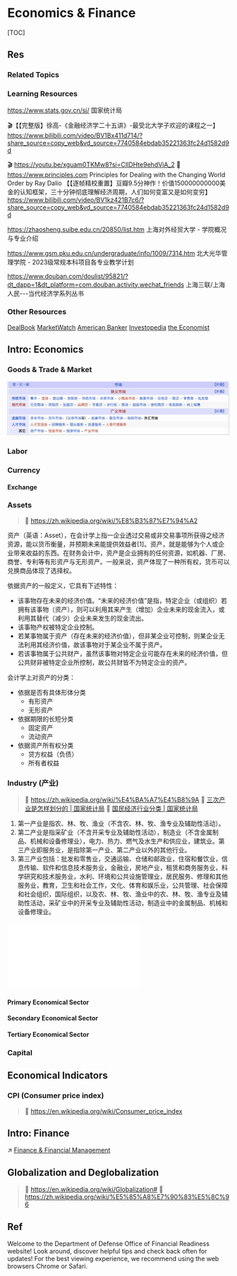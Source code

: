# Economics & Finance

[TOC]



## Res
### Related Topics


### Learning Resources
https://www.stats.gov.cn/sj/
国家统计局

🎬【【完整版】徐高-《金融经济学二十五讲》-最受北大学子欢迎的课程之一】 https://www.bilibili.com/video/BV1Bx411d714/?share_source=copy_web&vd_source=7740584ebdab35221363fc24d1582d9d

🎬 https://youtu.be/xguam0TKMw8?si=CIlDHte9ehdViA_2
📖 https://www.principles.com
Principles for Dealing with the Changing World Order by Ray Dalio
【【逐帧精校重置】豆瓣9.5分神作！价值150000000000美金的认知框架，三十分钟彻底理解经济周期，人们如何变富又是如何变穷】 https://www.bilibili.com/video/BV1kz421B7c6/?share_source=copy_web&vd_source=7740584ebdab35221363fc24d1582d9d

https://zhaosheng.suibe.edu.cn/20850/list.htm
上海对外经贸大学 - 学院概况与专业介绍

https://www.gsm.pku.edu.cn/undergraduate/info/1009/7314.htm
北大光华管理学院 - 2023级常规本科项目各专业教学计划

https://www.douban.com/doulist/95821/?dt_dapp=1&dt_platform=com.douban.activity.wechat_friends
上海三联/上海人民---当代经济学系列丛书


### Other Resources
[DealBook](https://www.nytimes.com/section/business/dealbook)
[MarketWatch](https://www.marketwatch.com/)
[American Banker](https://www.americanbanker.com/)
[Investopedia](https://www.investopedia.com/)
[the Economist](https://www.economist.com/)



## Intro: Economics
### Goods & Trade & Market
![](../../Assets/Pics/Screenshot%202025-02-27%20at%2015.43.37.png)


### Labor


### Currency
#### Exchange


### Assets
> 🔗 https://zh.wikipedia.org/wiki/%E8%B3%87%E7%94%A2

资产（英语：Asset），在会计学上指一企业透过交易或非交易事项所获得之经济资源，能以货币衡量，并预期未来能提供效益者[1]。资产，就是能够为个人或企业带来收益的东西。在财务会计中，资产是企业拥有的任何资源，如机器、厂房、商誉、专利等有形资产与无形资产。一般来说，资产体现了一种所有权，货币可以兑换商品体现了选择权。

依据资产的一般定义，它具有下述特性：
- 该事物存在未来的经济价值。“未来的经济价值”是指，特定企业（或组织）若拥有该事物（资产），则可以利用其来产生（增加）企业未来的现金流入，或利用其替代（减少）企业未来发生的现金流出。
- 该事物产权被特定企业控制。
- 若某事物属于资产（存在未来的经济价值），但非某企业可控制，则某企业无法利用其经济价值，故该事物对于某企业不属于资产。
- 若该事物属于公共财产，虽然该事物对特定企业可能存在未来的经济价值，但公共财非被特定企业所控制，故公共财皆不为特定企业的资产。

会计学上对资产的分类：
- 依据是否有具体形体分类
	- 有形资产
	- 无形资产
- 依据期限的长短分类
	- 固定资产
	- 流动资产
- 依据资产所有权分类
	- 贷方权益（负债）
	- 所有者权益


### Industry (产业)

> 🔗 https://zh.wikipedia.org/wiki/%E4%BA%A7%E4%B8%9A
> 🔗 [三次产业是怎样划分的 | 国家统计局](https://www.stats.gov.cn/zs/tjws/tjbz/202301/t20230101_1903768.html#:~:text=%E4%B8%89%E6%AC%A1%E4%BA%A7%E4%B8%9A%E7%9A%84%E5%88%92%E5%88%86%E5%A4%A7%E8%87%B4,%E7%95%8C%E5%AE%9A%E4%B8%BA%E7%AC%AC%E4%B8%89%E4%BA%A7%E4%B8%9A%E3%80%82)
> 🔗 [国民经济行业分类 | 国家统计局]( https://www.stats.gov.cn/sj/tjbz/gmjjhyfl/)

1. 第一产业是指农、林、牧、渔业（不含农、林、牧、渔专业及辅助性活动）。
2. 第二产业是指采矿业（不含开采专业及辅助性活动），制造业（不含金属制品、机械和设备修理业），电力、热力、燃气及水生产和供应业，建筑业。第三产业即服务业，是指除第一产业、第二产业以外的其他行业。
3. 第三产业包括：批发和零售业，交通运输、仓储和邮政业，住宿和餐饮业，信息传输、软件和信息技术服务业，金融业，房地产业，租赁和商务服务业，科学研究和技术服务业，水利、环境和公共设施管理业，居民服务、修理和其他服务业，教育，卫生和社会工作，文化、体育和娱乐业，公共管理、社会保障和社会组织，国际组织，以及农、林、牧、渔业中的农、林、牧、渔专业及辅助性活动，采矿业中的开采专业及辅助性活动，制造业中的金属制品、机械和设备修理业。

![P020250116506795831658](../../Assets/Standards/P020250116506795831658.pdf)
#### Primary Economical Sector

#### Secondary Economical Sector

#### Tertiary Economical Sector


### Capital



## Economical Indicators
### CPI (Consumer price index)
> 🔗 https://en.wikipedia.org/wiki/Consumer_price_index



## Intro: Finance
↗ [Finance & Financial Management](Finance%20&%20Financial%20Management/Finance%20&%20Financial%20Management.md)



## Globalization and Deglobalization
> 🔗 https://en.wikipedia.org/wiki/Globalization#
> 🔗 https://zh.wikipedia.org/wiki/%E5%85%A8%E7%90%83%E5%8C%96




## Ref
[John Maynard Keynes | wikipeida]: https://en.wikipedia.org/wiki/John_Maynard_Keynes
[Dow Jones Industrial Average]: https://en.wikipedia.org/wiki/Dow_Jones_Industrial_Average
[Maslow's hierarchy of needs]: https://en.wikipedia.org/wiki/Maslow%27s_hierarchy_of_needs

[全球经贸动态]: http://www.tradeinvest.cn/information/list

[国民经济行业分类 | 国家统计局]: https://www.stats.gov.cn/sj/tjbz/gmjjhyfl/

[三次产业是怎样划分的 | 国家统计局]: https://www.stats.gov.cn/zs/tjws/tjbz/202301/t20230101_1903768.html#:~:text=%E4%B8%89%E6%AC%A1%E4%BA%A7%E4%B8%9A%E7%9A%84%E5%88%92%E5%88%86%E5%A4%A7%E8%87%B4,%E7%95%8C%E5%AE%9A%E4%B8%BA%E7%AC%AC%E4%B8%89%E4%BA%A7%E4%B8%9A%E3%80%82

[Department of Defense Office of Financial Readiness]: https://finred.usalearning.gov/
Welcome to the Department of Defense Office of Financial Readiness website! Look around, discover helpful tips and check back often for updates! For the best viewing experience, we recommend using the web browsers Chrome or Safari.

[🎬 汇率为什么涨跌 | 美元跌宕50年  - 小lin说]: https://youtu.be/Q73s8v_d46M?si=vtqvC3AV8mixqQaK

[中华人民共和国2023年国民经济和社会发展统计公报 | 国家统计局]: https://www.gov.cn/lianbo/bumen/202402/content_6934935.htm
